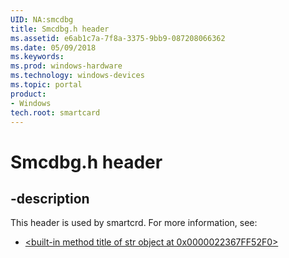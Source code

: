 ```yaml
---
UID: NA:smcdbg
title: Smcdbg.h header
ms.assetid: e6ab1c7a-7f8a-3375-9bb9-087208066362
ms.date: 05/09/2018
ms.keywords: 
ms.prod: windows-hardware
ms.technology: windows-devices
ms.topic: portal
product:
- Windows
tech.root: smartcard
---
```


# Smcdbg.h header


## -description


This header is used by smartcrd. For more information, see:

- [<built-in method title of str object at 0x0000022367FF52F0>](../_smartcrd/index.md)
